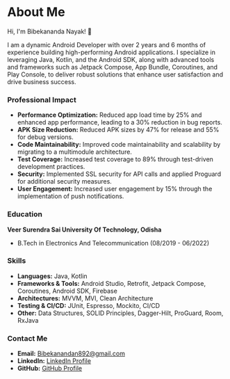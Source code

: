 # About Me

Hi, I'm Bibekananda Nayak! 👋

I am a dynamic Android Developer with over 2 years and 6 months of experience building high-performing Android applications. I specialize in leveraging Java, Kotlin, and the Android SDK, along with advanced tools and frameworks such as Jetpack Compose, App Bundle, Coroutines, and Play Console, to deliver robust solutions that enhance user satisfaction and drive business success.

### Professional Impact

- **Performance Optimization:** Reduced app load time by 25% and enhanced app performance, leading to a 30% reduction in bug reports.
- **APK Size Reduction:** Reduced APK sizes by 47% for release and 55% for debug versions.
- **Code Maintainability:** Improved code maintainability and scalability by migrating to a multimodule architecture.
- **Test Coverage:** Increased test coverage to 89% through test-driven development practices.
- **Security:** Implemented SSL security for API calls and applied Proguard for additional security measures.
- **User Engagement:** Increased user engagement by 15% through the implementation of push notifications.

### Education

**Veer Surendra Sai University Of Technology, Odisha**
- B.Tech in Electronics And Telecommunication (08/2019 - 06/2022)

### Skills

- **Languages:** Java, Kotlin
- **Frameworks & Tools:** Android Studio, Retrofit, Jetpack Compose, Coroutines, Android SDK, Firebase
- **Architectures:** MVVM, MVI, Clean Architecture
- **Testing & CI/CD:** JUnit, Espresso, Mockito, CI/CD
- **Other:** Data Structures, SOLID Principles, Dagger-Hilt, ProGuard, Room, RxJava

### Contact Me

- **Email:** [Bibekanandan892@gmail.com](mailto:Bibekanandan892@gmail.com)
- **LinkedIn:** [LinkedIn Profile](https://www.linkedin.com/in/bibekanandanayak)
- **GitHub:** [GitHub Profile](https://github.com/bibekanandanayak)

